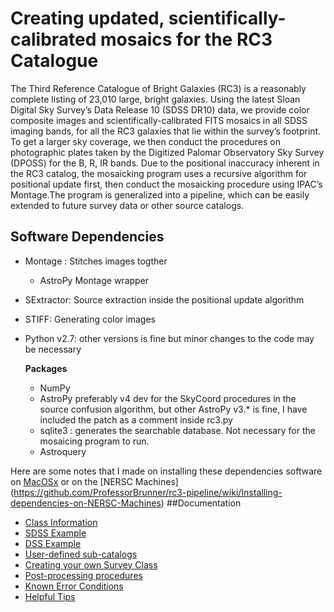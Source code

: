 # Creating updated, scientifically-calibrated mosaics for the RC3 Catalogue
The Third Reference Catalogue of Bright Galaxies (RC3) is a reasonably complete listing of 23,010 large, bright galaxies. Using the latest Sloan Digital Sky Survey’s Data Release 10 (SDSS DR10) data, we provide color composite images and scientifically-calibrated FITS mosaics in all SDSS imaging bands, for all the RC3 galaxies that lie within the survey’s footprint. To get a larger sky coverage, we then conduct the procedures on photographic plates taken by the Digitized Palomar Observatory Sky Survey (DPOSS) for the B, R, IR bands. Due to the positional inaccuracy inherent in the RC3 catalog, the mosaicking program uses a recursive algorithm for positional update first, then conduct the mosaicking procedure using IPAC’s Montage.The program is generalized into a pipeline, which can be easily extended to future survey data or other source catalogs.

## Software Dependencies
- Montage : Stitches images togther
  - AstroPy Montage wrapper
- SExtractor: Source extraction inside the positional update algorithm
- STIFF: Generating color images
- Python v2.7: other versions is fine but minor changes to the code may be necessary
  
  __Packages__
  - NumPy
  - AstroPy preferably v4 dev for the SkyCoord procedures in the source confusion algorithm, but other AstroPy v3.* is fine, I have included the patch as a comment inside rc3.py
  - sqlite3 : generates the searchable database. Not necessary for the mosaicing program to run.
  - Astroquery

Here are some notes that I made on installing these dependencies software on [MacOSx]((https://github.com/dorislee0309/workarea-rc3-project/wiki/Installation-on-Factory-Resetted-Mac-OSx-Mavericks))  or on the [NERSC Machines] (https://github.com/ProfessorBrunner/rc3-pipeline/wiki/Installing-dependencies-on-NERSC-Machines)
##Documentation
- [Class Information](http://nbviewer.ipython.org/github/ProfessorBrunner/rc3-pipeline/blob/master/Documentation/Class%20Information.ipynb)
- [SDSS Example](http://nbviewer.ipython.org/github/ProfessorBrunner/rc3-pipeline/blob/master/Documentation/SDSS%20Example.ipynb)
- [DSS Example](http://nbviewer.ipython.org/github/ProfessorBrunner/rc3-pipeline/blob/master/Documentation/DSS%20Example.ipynb)
- [User-defined sub-catalogs](http://nbviewer.ipython.org/github/ProfessorBrunner/rc3-pipeline/blob/master/Documentation/User-defined%20catalog%20%20example.ipynb)
- [Creating your own Survey Class](http://nbviewer.ipython.org/github/ProfessorBrunner/rc3-pipeline/blob/master/Documentation/Creating%20Your%20own%20Survey%20Class.ipynb)
- [Post-processing procedures](http://nbviewer.ipython.org/github/ProfessorBrunner/rc3-pipeline/blob/master/Documentation/Post-processing%20procedures.ipynb)
- [Known Error Conditions](http://nbviewer.ipython.org/github/ProfessorBrunner/rc3-pipeline/blob/master/Documentation/Known%20Error%20Conditions.ipynb)
- [Helpful Tips](http://nbviewer.ipython.org/github/ProfessorBrunner/rc3-pipeline/blob/master/Documentation/Helpful%20Tips.ipynb)
